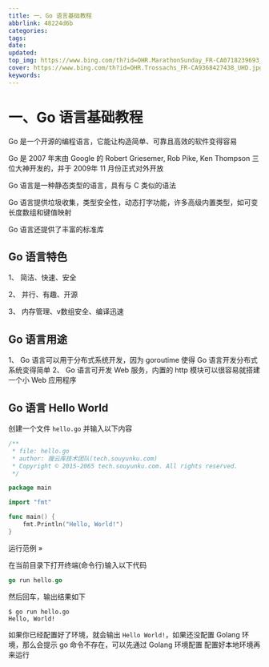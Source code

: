 ```yaml
---
title: 一、Go 语言基础教程
abbrlink: 48224d6b
categories: 
tags: 
date: 
updated: 
top_img: https://www.bing.com/th?id=OHR.MarathonSunday_FR-CA0718239693_UHD.jpg
cover: https://www.bing.com/th?id=OHR.Trossachs_FR-CA9368427438_UHD.jpg
keywords: 
---
```

# 一、Go 语言基础教程

Go 是一个开源的编程语言，它能让构造简单、可靠且高效的软件变得容易

Go 是 2007 年末由 Google 的 Robert Griesemer, Rob Pike, Ken Thompson 三位大神开发的，并于 2009年 11 月份正式对外开放

Go 语言是一种静态类型的语言，具有与 C 类似的语法

Go 语言提供垃圾收集，类型安全性，动态打字功能，许多高级内置类型，如可变长度数组和键值映射

Go 语言还提供了丰富的标准库

## Go 语言特色

1、 简洁、快速、安全

2、 并行、有趣、开源

3、 内存管理、v数组安全、编译迅速

## Go 语言用途

1、 Go 语言可以用于分布式系统开发，因为 goroutime 使得 Go 语言开发分布式系统变得简单
2、 Go 语言可开发 Web 服务，内置的 http 模块可以很容易就搭建一个小 Web 应用程序

## Go 语言 Hello World

创建一个文件 `hello.go` 并输入以下内容

```GO
/**
 * file: hello.go
 * author: 搜云库技术团队(tech.souyunku.com)
 * Copyright © 2015-2065 tech.souyunku.com. All rights reserved.
 */

package main

import "fmt"

func main() {
    fmt.Println("Hello, World!")
}
```

运行范例 »

在当前目录下打开终端(命令行)输入以下代码

```GO
go run hello.go
```

然后回车，输出结果如下

```
$ go run hello.go 
Hello, World!
```

如果你已经配置好了环境，就会输出 `Hello World!`，如果还没配置 Golang 环境，那么会提示 go 命令不存在，可以先通过 Golang 环境配置 配置好本地环境再来运行